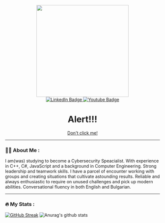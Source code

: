 <div align="center">
  <a href="http://www.lhohq.info/nutria.php" target="_blank"><img src="https://media2.giphy.com/media/WvwdZfyucshFW9RKP7/giphy.gif?cid=790b7611c6c8b14cbc1f2cc8a74830efcfb373888d7b8d9b&rid=giphy.gif&ct=g" width="300"/></a>
</div>

<div id="badges" align="center">
  <a href="https://www.linkedin.com/in/stas-uzunov-0535b822a/">
    <img src="https://img.shields.io/badge/LinkedIn-blue?style=for-the-badge&logo=linkedin&logoColor=white" alt="LinkedIn Badge"/>
  </a>
   <a href="https://www.youtube.com/channel/UCuQj2CzSQyiMsuIWQJbO9qg">
    <img src="https://img.shields.io/badge/YouTube-red?style=for-the-badge&logo=youtube&logoColor=white" alt="Youtube Badge"/>
  </a>
</div>

<div align="center">
   <img src="https://komarev.com/ghpvc/?username=SSUzunov19&style=flat-square&color=blue" alt=""/></div>
</div>

<div align="center">
   <h1>Alert!!!</h1>
   <a href="https://bit.ly/3gI26Wf" target="_blank">
   Don't click me!
   </a>
</div>

---

### :woman_technologist: About Me :
   I am(was) studying to become a Cybersecurity Speacialist. With experience in C++, C#, JavaScript and a background in Computer Engineering. Strong leadership and teamwork skills.  I have a parcel of encounter working with groups and creating situations that cultivate astounding results. Reliable and always enthusiastic to require on unused challenges and pick up modern abilities. Conversational fluency in both English and Bulgarian.

---

### :fire: My Stats :
[![GitHub Streak](http://github-readme-streak-stats.herokuapp.com?user=SSUzunov19&theme=dark&background=000000)](https://git.io/streak-stats)
![Anurag's github stats](https://github-readme-stats.vercel.app/api?username=SSUzunov19&theme=dark&show_icons=true)
